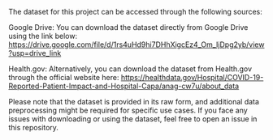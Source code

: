 The dataset for this project can be accessed through the following sources:

Google Drive:
You can download the dataset directly from Google Drive using the link below:
https://drive.google.com/file/d/1rs4uHd9hi7DHhXigcEz4_Om_IjDpg2yb/view?usp=drive_link

Health.gov:
Alternatively, you can download the dataset from Health.gov through the official website here:
https://healthdata.gov/Hospital/COVID-19-Reported-Patient-Impact-and-Hospital-Capa/anag-cw7u/about_data

Please note that the dataset is provided in its raw form, and additional data preprocessing might be required for specific use cases. If you face any issues with downloading or using the dataset, feel free to open an issue in this repository.
